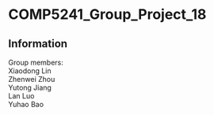 # COMP5241_Group_Project_18
## Information
Group members:  
Xiaodong Lin  
Zhenwei Zhou  
Yutong Jiang  
Lan Luo  
Yuhao Bao  
